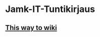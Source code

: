 # Jamk-IT-Tuntikirjaus

## [This way to wiki](https://github.com/Jamk-IT-Tuntikirjaus/Jamk-IT-Tuntikirjaus/wiki)
